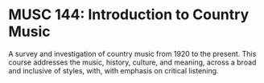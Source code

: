 # MUSC 144: Introduction to Country Music

A survey and investigation of country music from 1920 to the present. This course addresses the music, history, culture, and meaning, across a broad and inclusive of styles, with, with emphasis on critical listening.